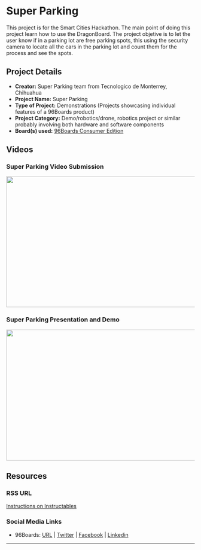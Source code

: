 # Super Parking

This project is for the Smart Cities Hackathon. The main point of doing this project learn how to use the DragonBoard. The project objetive is to let the user know if in a parking lot are free parking spots, this using the security camera to locate all the cars in the parking lot and count them for the process and see the spots.

## Project Details

- **Creator:** Super Parking team from Tecnologico de Monterrey, Chihuahua
- **Project Name:** Super Parking
- **Type of Project:** Demonstrations (Projects showcasing individual features of a 96Boards product)
- **Project Category:** Demo/robotics/drone, robotics project or similar probably involving both hardware and software components
- **Board(s) used:** [96Boards Consumer Edition](https://www.96boards.org/products/ce/)

## Videos

### Super Parking Video Submission

[<img src="https://github.com/96boards/website/blob/master/96boards.org/Projects/SuperParking/Images/SuperParking_Video_Demo.png?raw=true" data-canonical-src="https://github.com/96boards/website/blob/master/96boards.org/Projects/SuperParking/Images/SuperParking_Video_Demo.png?raw=true" width="600" height="350" />](https://youtu.be/dFh5p-LHfNI)

### Super Parking Presentation and Demo

[<img src="https://github.com/96boards/website/blob/master/96boards.org/Projects/SuperParking/Images/SuperParking_Video_Presentation.png?raw=true" data-canonical-src="https://github.com/96boards/website/blob/master/96boards.org/Projects/SuperParking/Images/SuperParking_Video_Presentation.png?raw=true" width="600" height="350" />](https://youtu.be/dFh5p-LHfNI)

## Resources

### RSS URL

[Instructions on Instructables](http://www.instructables.com/id/Super-Parking/)

### Social Media Links

- 96Boards: [URL](http://www.96boards.org/) | [Twitter](https://twitter.com/96boards) | [Facebook](https://www.facebook.com/96Boards) | [Linkedin](https://www.linkedin.com/showcase/6637095/)


***
